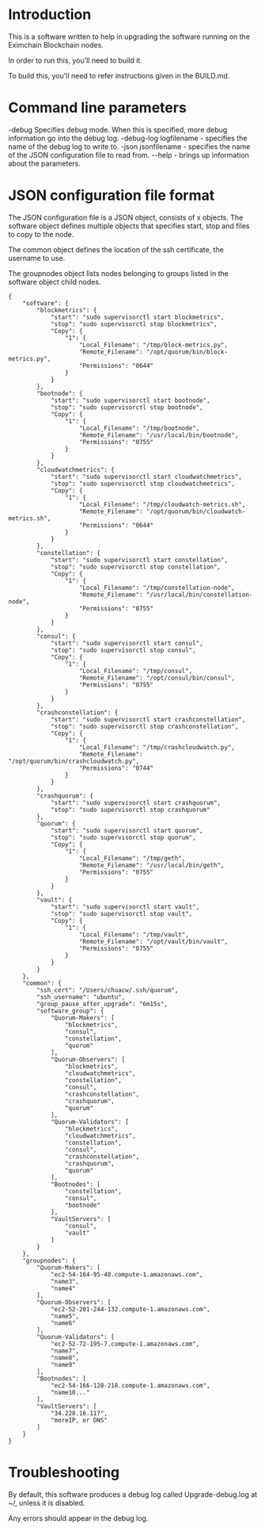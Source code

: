 Introduction
==
This is a software written to help in upgrading the software running on the Eximchain Blockchain nodes.

In order to run this, you'll need to build it.

To build this, you'll need to refer instructions given in the BUILD.md.

Command line parameters
==

-debug Specifies debug mode. When this is specified, more debug information go into the debug log.
-debug-log logfilename - specifies the name of the debug log to write to.
-json jsonfilename - specifies the name of the JSON configuration file to read from.
--help - brings up information about the parameters.


JSON configuration file format
==

The JSON configuration file is a JSON object, consists of x objects. The software object defines multiple objects that specifies start, stop and files to copy to the node. 

The common object defines the location of the ssh certificate, the username to use.

The groupnodes object lists nodes belonging to groups listed in the software object child nodes.


```
{
    "software": {
        "blockmetrics": {
            "start": "sudo supervisorctl start blockmetrics",
            "stop": "sudo supervisorctl stop blockmetrics",
            "Copy": {
                "1": {
                    "Local_Filename": "/tmp/block-metrics.py",
                    "Remote_Filename": "/opt/quorum/bin/block-metrics.py",
                    "Permissions": "0644"
                }
            }
        },
        "bootnode": {
            "start": "sudo supervisorctl start bootnode",
            "stop": "sudo supervisorctl stop bootnode",
            "Copy": {
                "1": {
                    "Local_Filename": "/tmp/bootnode",
                    "Remote_Filename": "/usr/local/bin/bootnode",
                    "Permissions": "0755"
                }
            }
        },
        "cloudwatchmetrics": {
            "start": "sudo supervisorctl start cloudwatchmetrics",
            "stop": "sudo supervisorctl stop cloudwatchmetrics",
            "Copy": {
                "1": {
                    "Local_Filename": "/tmp/cloudwatch-metrics.sh",
                    "Remote_Filename": "/opt/quorum/bin/cloudwatch-metrics.sh",
                    "Permissions": "0644"
                }
            }
        },
        "constellation": {
            "start": "sudo supervisorctl start constellation",
            "stop": "sudo supervisorctl stop constellation",
            "Copy": {
                "1": {
                    "Local_Filename": "/tmp/constellation-node",
                    "Remote_Filename": "/usr/local/bin/constellation-node",
                    "Permissions": "0755"
                }
            }
        },
        "consul": {
            "start": "sudo supervisorctl start consul",
            "stop": "sudo supervisorctl stop consul",
            "Copy": {
                "1": {
                    "Local_Filename": "/tmp/consul",
                    "Remote_Filename": "/opt/consul/bin/consul",
                    "Permissions": "0755"
                }
            }
        },
        "crashconstellation": {
            "start": "sudo supervisorctl start crashconstellation",
            "stop": "sudo supervisorctl stop crashconstellation",
            "Copy": {
                "1": {
                    "Local_Filename": "/tmp/crashcloudwatch.py",
                    "Remote_Filename": "/opt/quorum/bin/crashcloudwatch.py",
                    "Permissions": "0744"
                }
            }
        },
        "crashquorum": {
            "start": "sudo supervisorctl start crashquorum",
            "stop": "sudo supervisorctl stop crashquorum"
        },
        "quorum": {
            "start": "sudo supervisorctl start quorum",
            "stop": "sudo supervisorctl stop quorum",
            "Copy": {
                "1": {
                    "Local_Filename": "/tmp/geth",
                    "Remote_Filename": "/usr/local/bin/geth",
                    "Permissions": "0755"
                }
            }
        },
        "vault": {
            "start": "sudo supervisorctl start vault",
            "stop": "sudo supervisorctl stop vault",
            "Copy": {
                "1": {
                    "Local_Filename": "/tmp/vault",
                    "Remote_Filename": "/opt/vault/bin/vault",
                    "Permissions": "0755"
                }
            }
        }
    },
    "common": {
        "ssh_cert": "/Users/chuacw/.ssh/quorum",
        "ssh_username": "ubuntu",
        "group_pause_after_upgrade": "6m15s",
        "software_group": {
            "Quorum-Makers": [
                "blockmetrics",
                "consul",
                "constellation",
                "quorum"
            ],
            "Quorum-Observers": [
                "blockmetrics",
                "cloudwatchmetrics",
                "constellation",
                "consul",
                "crashconstellation",
                "crashquorum",
                "quorum"
            ],
            "Quorum-Validators": [
                "blockmetrics",
                "cloudwatchmetrics",
                "constellation",
                "consul",
                "crashconstellation",
                "crashquorum",
                "quorum"
            ],
            "Bootnodes": [
                "constellation",
                "consul",
                "bootnode"
            ],
            "VaultServers": [
                "consul",
                "vault"
            ]
        }
    },
    "groupnodes": {
        "Quorum-Makers": [
            "ec2-54-164-95-40.compute-1.amazonaws.com",
            "name3",
            "name4"
        ],
        "Quorum-Observers": [
            "ec2-52-201-244-132.compute-1.amazonaws.com",
            "name5",
            "name6"
        ],
        "Quorum-Validators": [
            "ec2-52-72-195-7.compute-1.amazonaws.com",
            "name7",
            "name8",
            "name9"
        ],
        "Bootnodes": [
            "ec2-54-166-128-218.compute-1.amazonaws.com",
            "name10..."
        ],
        "VaultServers": [
            "34.228.16.117",
            "moreIP, or DNS"
        ]
    }
}
```

Troubleshooting
==
By default, this software produces a debug log called Upgrade-debug.log at ~/, unless it is disabled.

Any errors should appear in the debug log.
